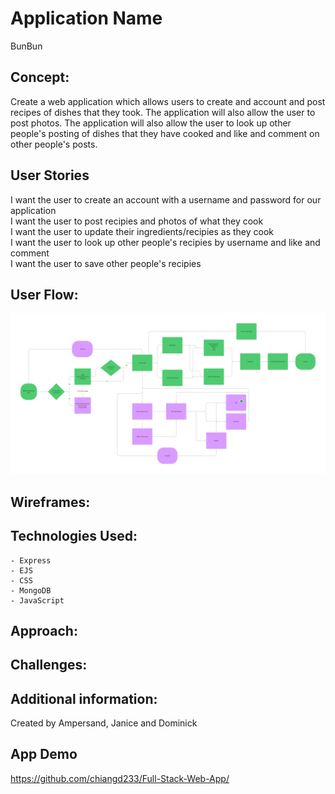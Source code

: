 # Application Name
BunBun

## Concept:
Create a web application which allows users to create and account and post recipes of dishes that they took. The application will also allow the user to post photos. The application will also allow the user to look up other people's posting of dishes that they have cooked and like and comment on other people's posts.

## User Stories

I want the user to create an account with a username and password for our application </br>
I want the user to post recipies and photos of what they cook </br>
I want the user to update their ingredients/recipies as they cook  </br>
I want the user to look up other people's recipies by username and like and comment </br>
I want the user to save other people's recipies </br>

## User Flow:
![User Flow Diagram](./readmephotos/BunBun.png)

## Wireframes:

## Technologies Used:
    - Express
    - EJS
    - CSS
    - MongoDB
    - JavaScript

## Approach:


## Challenges:


## Additional information:
Created by Ampersand, Janice and Dominick

## App Demo
https://github.com/chiangd233/Full-Stack-Web-App/
